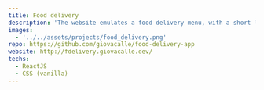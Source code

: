```yaml
---
title: Food delivery
description: 'The website emulates a food delivery menu, with a short list of different meals, where the user can add/remove quantity and then complete the order in the cart. This exercise helped me to approach ReactJS.'
images:
  - '../../assets/projects/food_delivery.png'
repo: https://github.com/giovacalle/food-delivery-app
website: http://fdelivery.giovacalle.dev/
techs:
  - ReactJS
  - CSS (vanilla)
---
```

